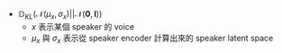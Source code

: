 - $\mathbb{D}_{KL}(\mathcal{N}(\mu_x,\sigma_x)||\mathcal{N}(\mathbf{0},\mathbf{I}))$
	- $x$ 表示某個 speaker 的 voice
	- $\mu_x$ 與 $\sigma_x$ 表示從 speaker encoder 計算出來的 speaker latent space